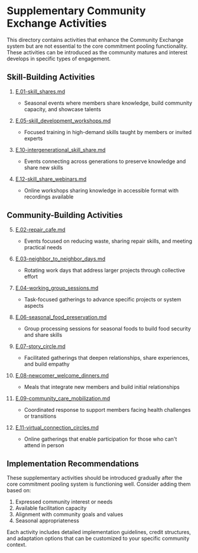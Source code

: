 # Supplementary Community Exchange Activities

This directory contains activities that enhance the Community Exchange system but are not essential to the core commitment pooling functionality. These activities can be introduced as the community matures and interest develops in specific types of engagement.

## Skill-Building Activities

1. [E.01-skill_shares.md](notes/ics/ccc/archive/more-activities/E.01-skill_shares.md)
   - Seasonal events where members share knowledge, build community capacity, and showcase talents

2. [E.05-skill_development_workshops.md](notes/ics/ccc/archive/more-activities/E.05-skill_development_workshops.md)
   - Focused training in high-demand skills taught by members or invited experts

3. [E.10-intergenerational_skill_share.md](notes/ics/ccc/archive/more-activities/E.10-intergenerational_skill_share.md)
   - Events connecting across generations to preserve knowledge and share new skills

4. [E.12-skill_share_webinars.md](notes/ics/ccc/archive/more-activities/E.12-skill_share_webinars.md)
   - Online workshops sharing knowledge in accessible format with recordings available

## Community-Building Activities

5. [E.02-repair_cafe.md](notes/ics/ccc/archive/more-activities/E.02-repair_cafe.md)
   - Events focused on reducing waste, sharing repair skills, and meeting practical needs

6. [E.03-neighbor_to_neighbor_days.md](notes/ics/ccc/archive/more-activities/E.03-neighbor_to_neighbor_days.md)
   - Rotating work days that address larger projects through collective effort

7. [E.04-working_group_sessions.md](notes/ics/ccc/archive/more-activities/E.04-working_group_sessions.md)
   - Task-focused gatherings to advance specific projects or system aspects

8. [E.06-seasonal_food_preservation.md](notes/ics/ccc/archive/more-activities/E.06-seasonal_food_preservation.md)
   - Group processing sessions for seasonal foods to build food security and share skills

9. [E.07-story_circle.md](notes/ics/ccc/archive/more-activities/E.07-story_circle.md)
   - Facilitated gatherings that deepen relationships, share experiences, and build empathy

10. [E.08-newcomer_welcome_dinners.md](notes/ics/ccc/archive/more-activities/E.08-newcomer_welcome_dinners.md)
    - Meals that integrate new members and build initial relationships

11. [E.09-community_care_mobilization.md](notes/ics/ccc/archive/more-activities/E.09-community_care_mobilization.md)
    - Coordinated response to support members facing health challenges or transitions

12. [E.11-virtual_connection_circles.md](notes/ics/ccc/archive/more-activities/E.11-virtual_connection_circles.md)
    - Online gatherings that enable participation for those who can't attend in person

## Implementation Recommendations

These supplementary activities should be introduced gradually after the core commitment pooling system is functioning well. Consider adding them based on:

1. Expressed community interest or needs
2. Available facilitation capacity
3. Alignment with community goals and values
4. Seasonal appropriateness

Each activity includes detailed implementation guidelines, credit structures, and adaptation options that can be customized to your specific community context.